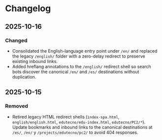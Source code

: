# Changelog

## 2025-10-16

### Changed
- Consolidated the English-language entry point under `/en/` and replaced the
  legacy `/english/` folder with a zero-delay redirect to preserve existing
  inbound links.
- Added hreflang annotations to the `/english/` redirect shell so search bots
  discover the canonical `/en/` and `/es/` destinations without duplication.

## 2025-10-15

### Removed
- Retired legacy HTML redirect shells (`index-spa.html`, `english/english.html`, `edutecno/edu-index.html`, `edutecno/PC2/*`).
  Update bookmarks and inbound links to the canonical destinations at `/es/`, `/en/` y `/projects/edutecno/pc2/` to avoid 404 responses.
